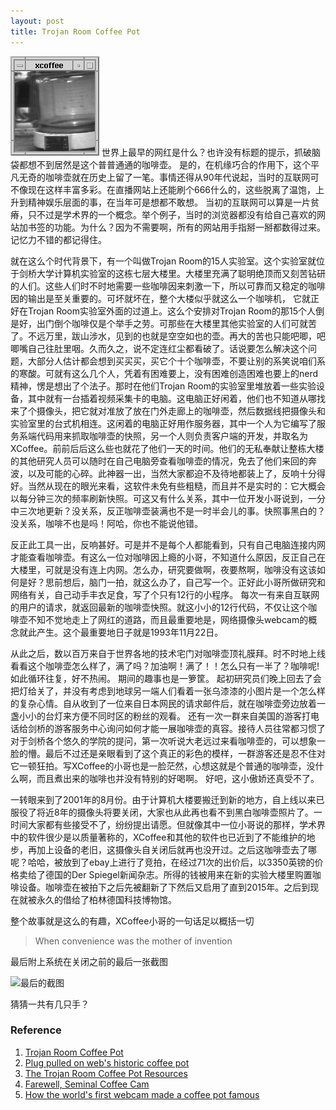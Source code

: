 ```yaml
---
layout: post
title: Trojan Room Coffee Pot
---
```


<img class="excerpt-img" src="/images/Trojan_Room_coffee_pot_xcoffee.png" alt="咖啡壶" title="咖啡壶">
世界上最早的网红是什么？也许没有标题的提示，抓破脑袋都想不到居然是这个普普通通的咖啡壶。 是的，在机缘巧合的作用下，这个平凡无奇的咖啡壶就在历史上留了一笔。事情还得从90年代说起，当时的互联网可不像现在这样丰富多彩。在直播网站上还能刷个666什么的，这些脱离了温饱，上升到精神娱乐层面的事，在当年可是想都不敢想。 当初的互联网可以算是一片贫瘠，只不过是学术界的一个概念。举个例子，当时的浏览器都没有给自己喜欢的网站加书签的功能。为什么？因为不需要啊，所有的网站用手指掰一掰都数得过来。记忆力不错的都记得住。

就在这么个时代背景下，有一个叫做Trojan Room的15人实验室。这个实验室就位于剑桥大学计算机实验室的这栋七层大楼里。大楼里充满了聪明绝顶而又刻苦钻研的人们。这些人们时不时地需要一些咖啡因来刺激一下，所以可靠而又稳定的咖啡因的输出是至关重要的。可坏就坏在，整个大楼似乎就这么一个咖啡机， 它就正好在Trojan Room实验室外面的过道上。这么个安排对Trojan Room的那15个人倒是好，出门倒个咖啡仅是个举手之劳。可那些在大楼里其他实验室的人们可就苦了。不远万里，跋山涉水，见到的也就是空空如也的壶。再大的苦也只能吧唧，吧唧嘴自己往肚里咽。久而久之，说不定连红尘都看破了。话说要怎么解决这个问题，大部分人估计都会想到买买买，买它个十个咖啡壶，不要让别的系笑说咱们系的寒酸。可就有这么几个人，凭着有困难要上，没有困难创造困难也要上的nerd精神，愣是想出了个法子。那时在他们Trojan Room的实验室里堆放着一些实验设备，其中就有一台插着视频采集卡的电脑。这电脑正好闲着，他们也不知道从哪找来了个摄像头，把它就对准放了放在门外走廊上的咖啡壶，然后数据线把摄像头和实验室里的台式机相连。这闲着的电脑正好用作服务器，其中一个人为它编写了服务系端代码用来抓取咖啡壶的快照，另一个人则负责客户端的开发，并取名为XCoffee。前前后后这么些也就花了他们一天的时间。他们的无私奉献让整栋大楼的其他研究人员可以随时在自己电脑旁查看咖啡壶的情况，免去了他们来回的奔波，以及可能的心碎。此神器一出，当然大家都迫不及待地都装上了，反响十分得好。当然从现在的眼光来看，这软件未免有些粗糙，而且并不是实时的：它大概会以每分钟三次的频率刷新快照。可这又有什么关系，其中一位开发小哥说到，一分中三次地更新？没关系，反正咖啡壶装满也不是一时半会儿的事。快照事黑白的？没关系，咖啡不也是吗！阿哈，你也不能说他错。

反正此工具一出，反响甚好。可是并不是每个人都能看到，只有自己电脑连接内网才能查看咖啡壶。有这么一位对咖啡因上瘾的小哥，不知道什么原因，反正自己在大楼里，可就是没有连上内网。怎么办，研究要做啊，夜要熬啊，咖啡没有这该如何是好？思前想后，脑门一拍，就这么办了，自己写一个。正好此小哥所做研究和网络有关，自己动手丰衣足食，写了个只有12行的小程序。 每次一有来自互联网的用户的请求，就返回最新的咖啡壶快照。就这小小的12行代码，不仅让这个咖啡壶不知不觉地走上了网红的道路，而且最重要地是，网络摄像头webcam的概念就此产生。这个最重要地日子就是1993年11月22日。

从此之后，数以百万来自于世界各地的技术宅门对咖啡壶顶礼膜拜。时不时地上线看看这个咖啡壶怎么样了，满了吗？加油啊！满了！！怎么只有一半了？咖啡呢! 如此循环往复，好不热闹。 期间的趣事也是一箩筐。 起初研究员们晚上回去了会把灯给关了，并没有考虑到地球另一端人们看着一张乌漆漆的小图片是一个怎么样的复杂心情。自从收到了一位来自日本网民的请求邮件后，就在咖啡壶旁边放着一盏小小的台灯来方便不同时区的粉丝的观看。 还有一次一群来自美国的游客打电话给剑桥的游客服务中心询问如何才能一展咖啡壶的真容。接待人员往常都习惯了对于剑桥各个悠久的学院的提问，第一次听说大老远过来看咖啡壶的，可以想象一脸的懵。最后不过还是亲眼看到了这个真正的彩色的模样，一群游客还是忍不住对它一顿狂拍。写XCoffee的小哥也是一脸茫然，心想这就是个普通的咖啡壶，没什么啊，而且煮出来的咖啡也并没有特别的好喝啊。 好吧，这小傲娇还真受不了。

一转眼来到了2001年的8月份。由于计算机大楼要搬迁到新的地方，自上线以来已服役了将近8年的摄像头将要关闭，大家也从此再也看不到黑白咖啡壶照片了。一时间大家都有些接受不了，纷纷提出请愿。但就像其中一位小哥说的那样，学术界中的软件很少是以质量著称的，XCoffee和其他的软件也已近到了不能维护的地步，再加上设备的老旧，这摄像头自关闭后就再也没开过。之后这咖啡壶去了哪呢？哈哈，被放到了ebay上进行了竞拍，在经过71次的出价后，以3350英镑的价格卖给了德国的Der Spiegel新闻杂志。所得的钱被用来在新的实验大楼里购置咖啡设备。咖啡壶在被拍下之后先被翻新了下然后又启用了直到2015年。之后到现在就被永久的借给了柏林德国科技博物馆。

整个故事就是这么的有趣，XCoffee小哥的一句话足以概括一切

> When convenience was the mother of invention

最后附上系统在关闭之前的最后一张截图
 
![最后的截图](https://www.cl.cam.ac.uk/coffee/qsf/xvcoffee5.gif "最后的截图")

猜猜一共有几只手？

### Reference
1. [Trojan Room Coffee Pot](https://en.wikipedia.org/wiki/Trojan_Room_coffee_pot)
2. [Plug pulled on web's historic coffee pot](https://www.theguardian.com/technology/2001/mar/07/education.highereducation)
3. [The Trojan Room Coffee Pot Resources](http://www.cl.cam.ac.uk/coffee/qsf/)
4. [Farewell, Seminal Coffee Cam](https://archive.wired.com/culture/lifestyle/news/2001/03/42254)
5. [How the world's first webcam made a coffee pot famous](http://www.bbc.co.uk/news/technology-20439301)
